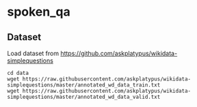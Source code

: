 # spoken_qa

## Dataset

Load dataset from https://github.com/askplatypus/wikidata-simplequestions

```
cd data
wget https://raw.githubusercontent.com/askplatypus/wikidata-simplequestions/master/annotated_wd_data_train.txt
wget https://raw.githubusercontent.com/askplatypus/wikidata-simplequestions/master/annotated_wd_data_valid.txt
```
